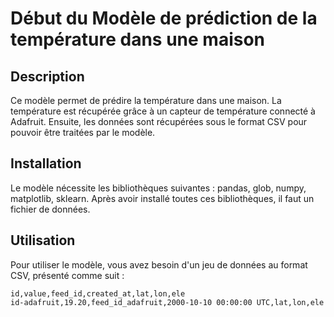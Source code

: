 # Début du Modèle de prédiction de la température dans une maison

## Description

Ce modèle permet de prédire la température dans une maison. La température est récupérée grâce à un capteur de température connecté à Adafruit. Ensuite, les données sont récupérées sous le format CSV pour pouvoir être traitées par le modèle.

## Installation

Le modèle nécessite les bibliothèques suivantes : pandas, glob, numpy, matplotlib, sklearn.
Après avoir installé toutes ces bibliothèques, il faut un fichier de données.

## Utilisation

Pour utiliser le modèle, vous avez besoin d'un jeu de données au format CSV, présenté comme suit :

```csv
id,value,feed_id,created_at,lat,lon,ele
id-adafruit,19.20,feed_id_adafruit,2000-10-10 00:00:00 UTC,lat,lon,ele
